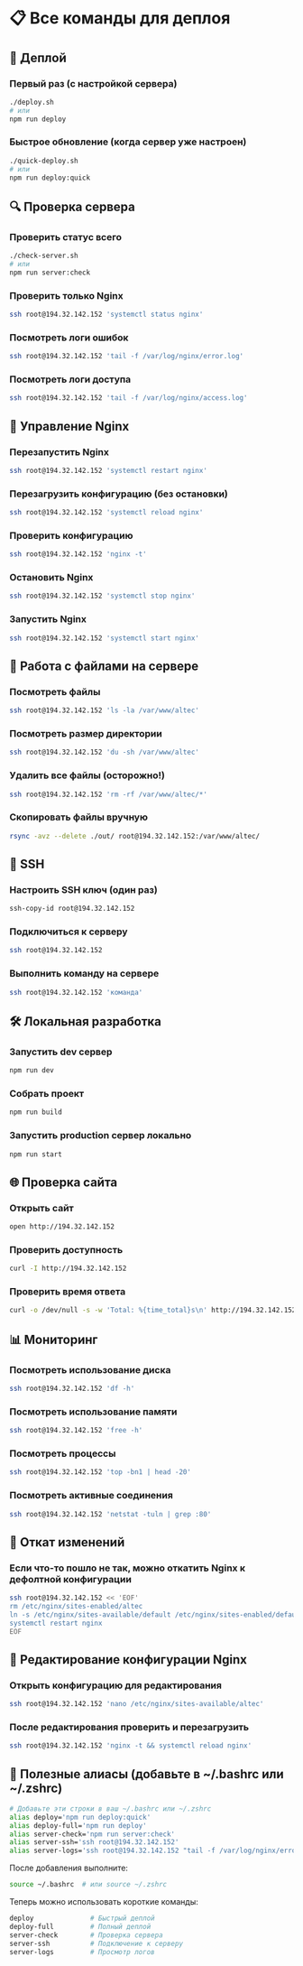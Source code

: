 # 📋 Все команды для деплоя

## 🚀 Деплой

### Первый раз (с настройкой сервера)
```bash
./deploy.sh
# или
npm run deploy
```

### Быстрое обновление (когда сервер уже настроен)
```bash
./quick-deploy.sh
# или
npm run deploy:quick
```

## 🔍 Проверка сервера

### Проверить статус всего
```bash
./check-server.sh
# или
npm run server:check
```

### Проверить только Nginx
```bash
ssh root@194.32.142.152 'systemctl status nginx'
```

### Посмотреть логи ошибок
```bash
ssh root@194.32.142.152 'tail -f /var/log/nginx/error.log'
```

### Посмотреть логи доступа
```bash
ssh root@194.32.142.152 'tail -f /var/log/nginx/access.log'
```

## 🔧 Управление Nginx

### Перезапустить Nginx
```bash
ssh root@194.32.142.152 'systemctl restart nginx'
```

### Перезагрузить конфигурацию (без остановки)
```bash
ssh root@194.32.142.152 'systemctl reload nginx'
```

### Проверить конфигурацию
```bash
ssh root@194.32.142.152 'nginx -t'
```

### Остановить Nginx
```bash
ssh root@194.32.142.152 'systemctl stop nginx'
```

### Запустить Nginx
```bash
ssh root@194.32.142.152 'systemctl start nginx'
```

## 📁 Работа с файлами на сервере

### Посмотреть файлы
```bash
ssh root@194.32.142.152 'ls -la /var/www/altec'
```

### Посмотреть размер директории
```bash
ssh root@194.32.142.152 'du -sh /var/www/altec'
```

### Удалить все файлы (осторожно!)
```bash
ssh root@194.32.142.152 'rm -rf /var/www/altec/*'
```

### Скопировать файлы вручную
```bash
rsync -avz --delete ./out/ root@194.32.142.152:/var/www/altec/
```

## 🔐 SSH

### Настроить SSH ключ (один раз)
```bash
ssh-copy-id root@194.32.142.152
```

### Подключиться к серверу
```bash
ssh root@194.32.142.152
```

### Выполнить команду на сервере
```bash
ssh root@194.32.142.152 'команда'
```

## 🛠️ Локальная разработка

### Запустить dev сервер
```bash
npm run dev
```

### Собрать проект
```bash
npm run build
```

### Запустить production сервер локально
```bash
npm run start
```

## 🌐 Проверка сайта

### Открыть сайт
```bash
open http://194.32.142.152
```

### Проверить доступность
```bash
curl -I http://194.32.142.152
```

### Проверить время ответа
```bash
curl -o /dev/null -s -w 'Total: %{time_total}s\n' http://194.32.142.152
```

## 📊 Мониторинг

### Посмотреть использование диска
```bash
ssh root@194.32.142.152 'df -h'
```

### Посмотреть использование памяти
```bash
ssh root@194.32.142.152 'free -h'
```

### Посмотреть процессы
```bash
ssh root@194.32.142.152 'top -bn1 | head -20'
```

### Посмотреть активные соединения
```bash
ssh root@194.32.142.152 'netstat -tuln | grep :80'
```

## 🔄 Откат изменений

### Если что-то пошло не так, можно откатить Nginx к дефолтной конфигурации
```bash
ssh root@194.32.142.152 << 'EOF'
rm /etc/nginx/sites-enabled/altec
ln -s /etc/nginx/sites-available/default /etc/nginx/sites-enabled/default
systemctl restart nginx
EOF
```

## 📝 Редактирование конфигурации Nginx

### Открыть конфигурацию для редактирования
```bash
ssh root@194.32.142.152 'nano /etc/nginx/sites-available/altec'
```

### После редактирования проверить и перезагрузить
```bash
ssh root@194.32.142.152 'nginx -t && systemctl reload nginx'
```

## 🎯 Полезные алиасы (добавьте в ~/.bashrc или ~/.zshrc)

```bash
# Добавьте эти строки в ваш ~/.bashrc или ~/.zshrc
alias deploy='npm run deploy:quick'
alias deploy-full='npm run deploy'
alias server-check='npm run server:check'
alias server-ssh='ssh root@194.32.142.152'
alias server-logs='ssh root@194.32.142.152 "tail -f /var/log/nginx/error.log"'
```

После добавления выполните:
```bash
source ~/.bashrc  # или source ~/.zshrc
```

Теперь можно использовать короткие команды:
```bash
deploy              # Быстрый деплой
deploy-full         # Полный деплой
server-check        # Проверка сервера
server-ssh          # Подключение к серверу
server-logs         # Просмотр логов
```

